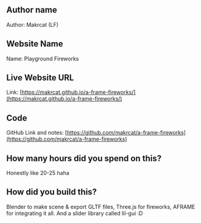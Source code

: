 ## Author name

Author: Makrcat (LF)

## Website Name

Name: Playground Fireworks

## Live Website URL

Link: [https://makrcat.github.io/a-frame-fireworks/](https://makrcat.github.io/a-frame-fireworks/)

## Code

GitHub Link and notes: [https://github.com/makrcat/a-frame-fireworks](https://github.com/makrcat/a-frame-fireworks)

## How many hours did you spend on this?

Honestly like 20-25 haha

## How did you build this?

Blender to make scene & export GLTF files, Three.js for fireworks, AFRAME for integrating it all. 
And a slider library called lil-gui :D
